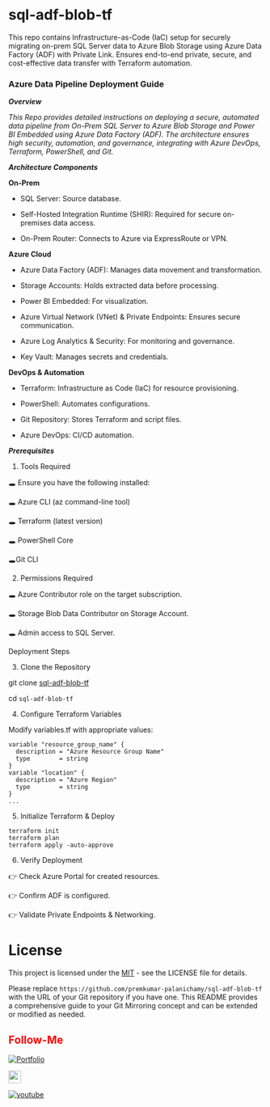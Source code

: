# sql-adf-blob-tf
This repo contains Infrastructure-as-Code (IaC) setup for securely migrating on-prem SQL Server data to Azure Blob Storage using Azure Data Factory (ADF) with Private Link. Ensures end-to-end private, secure, and cost-effective data transfer with Terraform automation.


### Azure Data Pipeline Deployment Guide

_**Overview**_

_This Repo provides detailed instructions on deploying a secure, automated data pipeline from On-Prem SQL Server to Azure Blob Storage and Power BI Embedded using Azure Data Factory (ADF). The architecture ensures high security, automation, and governance, integrating with Azure DevOps, Terraform, PowerShell, and Git._

_**Architecture Components**_

**On-Prem**

- SQL Server: Source database.

- Self-Hosted Integration Runtime (SHIR): Required for secure on-premises data access.

- On-Prem Router: Connects to Azure via ExpressRoute or VPN.

**Azure Cloud**

- Azure Data Factory (ADF): Manages data movement and transformation.

- Storage Accounts: Holds extracted data before processing.

- Power BI Embedded: For visualization.

- Azure Virtual Network (VNet) & Private Endpoints: Ensures secure communication.

- Azure Log Analytics & Security: For monitoring and governance.

- Key Vault: Manages secrets and credentials.

**DevOps & Automation**

- Terraform: Infrastructure as Code (IaC) for resource provisioning.

- PowerShell: Automates configurations.

- Git Repository: Stores Terraform and script files.

- Azure DevOps: CI/CD automation.

_**Prerequisites**_

1. Tools Required

:hole: Ensure you have the following installed:

:hole: Azure CLI (az command-line tool)

:hole: Terraform (latest version)

:hole: PowerShell Core

:hole:Git CLI

2. Permissions Required

:hole: Azure Contributor role on the target subscription.

:hole: Storage Blob Data Contributor on Storage Account.

:hole: Admin access to SQL Server.

Deployment Steps

3. Clone the Repository

git clone [sql-adf-blob-tf](https://github.com/premkumar-palanichamy/sql-adf-blob-tf.git) 

cd `sql-adf-blob-tf`

4. Configure Terraform Variables

Modify variables.tf with appropriate values:

```
variable "resource_group_name" {
  description = "Azure Resource Group Name"
  type        = string
}
variable "location" {
  description = "Azure Region"
  type        = string
}
...
```

5. Initialize Terraform & Deploy

```
terraform init
terraform plan
terraform apply -auto-approve
````

6. Verify Deployment

:point_right: Check Azure Portal for created resources.

:point_right: Confirm ADF is configured.

:point_right: Validate Private Endpoints & Networking.

# License

This project is licensed under the [MIT](https://opensource.org/license/MIT) - see the LICENSE file for details.

Please replace `https://github.com/premkumar-palanichamy/sql-adf-blob-tf` with the URL of your Git repository if you have one. This README provides a comprehensive guide to your Git Mirroring concept and can be extended or modified as needed.



## <font color = "red"> Follow-Me </font>

[![Portfolio](https://img.shields.io/badge/GitHub-100000?style=for-the-badge&logo=github&logoColor=white)](https://github.com/premkumar-palanichamy)

<p align="left">
<a href="https://linkedin.com/in/premkumarpalanichamy" target="blank"><img align="center" src="https://raw.githubusercontent.com/rahuldkjain/github-profile-readme-generator/master/src/images/icons/Social/linked-in-alt.svg" alt="premkumarpalanichamy" height="25" width="25" /></a>
</p>

[![youtube](https://img.shields.io/badge/YouTube-FF0000?style=for-the-badge&logo=youtube&logoColor=white)](https://www.youtube.com/channel/UCJKEn6HeAxRNirDMBwFfi3w)
